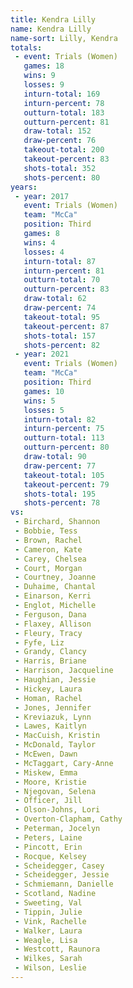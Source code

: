 ```yaml
---
title: Kendra Lilly
name: Kendra Lilly
name-sort: Lilly, Kendra
totals:
 - event: Trials (Women)
   games: 18
   wins: 9
   losses: 9
   inturn-total: 169
   inturn-percent: 78
   outturn-total: 183
   outturn-percent: 81
   draw-total: 152
   draw-percent: 76
   takeout-total: 200
   takeout-percent: 83
   shots-total: 352
   shots-percent: 80
years:
 - year: 2017
   event: Trials (Women)
   team: "McCa"
   position: Third
   games: 8
   wins: 4
   losses: 4
   inturn-total: 87
   inturn-percent: 81
   outturn-total: 70
   outturn-percent: 83
   draw-total: 62
   draw-percent: 74
   takeout-total: 95
   takeout-percent: 87
   shots-total: 157
   shots-percent: 82
 - year: 2021
   event: Trials (Women)
   team: "McCa"
   position: Third
   games: 10
   wins: 5
   losses: 5
   inturn-total: 82
   inturn-percent: 75
   outturn-total: 113
   outturn-percent: 80
   draw-total: 90
   draw-percent: 77
   takeout-total: 105
   takeout-percent: 79
   shots-total: 195
   shots-percent: 78
vs:
 - Birchard, Shannon
 - Bobbie, Tess
 - Brown, Rachel
 - Cameron, Kate
 - Carey, Chelsea
 - Court, Morgan
 - Courtney, Joanne
 - Duhaime, Chantal
 - Einarson, Kerri
 - Englot, Michelle
 - Ferguson, Dana
 - Flaxey, Allison
 - Fleury, Tracy
 - Fyfe, Liz
 - Grandy, Clancy
 - Harris, Briane
 - Harrison, Jacqueline
 - Haughian, Jessie
 - Hickey, Laura
 - Homan, Rachel
 - Jones, Jennifer
 - Kreviazuk, Lynn
 - Lawes, Kaitlyn
 - MacCuish, Kristin
 - McDonald, Taylor
 - McEwen, Dawn
 - McTaggart, Cary-Anne
 - Miskew, Emma
 - Moore, Kristie
 - Njegovan, Selena
 - Officer, Jill
 - Olson-Johns, Lori
 - Overton-Clapham, Cathy
 - Peterman, Jocelyn
 - Peters, Laine
 - Pincott, Erin
 - Rocque, Kelsey
 - Scheidegger, Casey
 - Scheidegger, Jessie
 - Schmiemann, Danielle
 - Scotland, Nadine
 - Sweeting, Val
 - Tippin, Julie
 - Vink, Rachelle
 - Walker, Laura
 - Weagle, Lisa
 - Westcott, Raunora
 - Wilkes, Sarah
 - Wilson, Leslie
---
```

